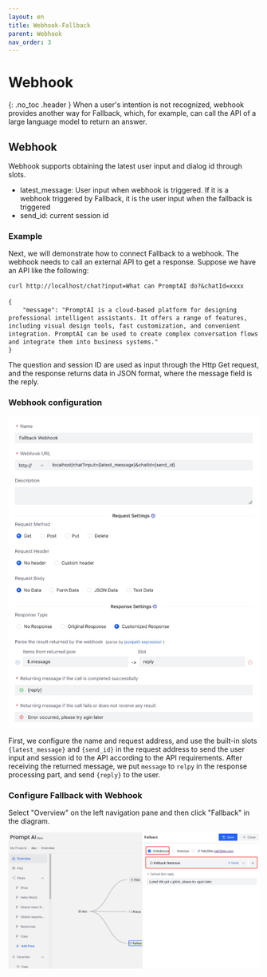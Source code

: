 ```yaml
---
layout: en
title: Webhook-Fallback
parent: Webhook
nav_order: 3
---
```


# Webhook
{: .no_toc .header }
When a user's intention is not recognized, webhook provides another way for Fallback, which, for example, can call the API of a large language model to return an answer.

## Webhook
Webhook supports obtaining the latest user input and dialog id through slots.

- latest_message: User input when webhook is triggered. If it is a webhook triggered by Fallback, it is the user input when the fallback is triggered
- send_id: current session id

### Example
Next, we will demonstrate how to connect Fallback to a webhook.  The webhook needs to call an external API to get a response. Suppose we have an API like the following:

```shell
curl http://localhost/chat?input=What can PromptAI do?&chatId=xxxx

{
	"message": "PromptAI is a cloud-based platform for designing professional intelligent assistants. It offers a range of features, including visual design tools, fast customization, and convenient integration. PromptAI can be used to create complex conversation flows and integrate them into business systems."
}
```

The question and session ID are used as input through the Http Get request, and the response returns data in JSON format, where the message field is the reply.
### Webhook configuration

![03-1-webhook.png](/assets/images/webhook_fallback.jpg)

First, we configure the name and request address, and use the built-in slots `{latest_message}` and `{send_id}` in the request address to send the user input and session id to the API according to the API requirements.  After receiving the returned message, we put `message` to `relpy` in the response processing part, and send `{reply}` to the user. 

### Configure Fallback with Webhook

Select "Overview" on the left navigation pane and then click "Fallback" in the diagram. 

![03-3-webhook.jpg](/assets/images/webhook_falllbak_use.jpg)